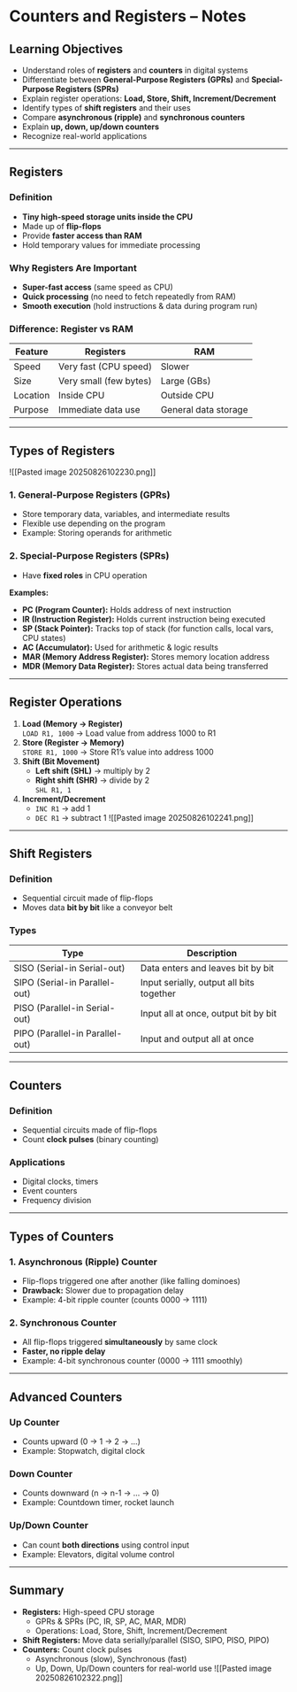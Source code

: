 # Counters and Registers – Notes

## Learning Objectives

- Understand roles of **registers** and **counters** in digital systems
- Differentiate between **General-Purpose Registers (GPRs)** and **Special-Purpose Registers (SPRs)**
- Explain register operations: **Load, Store, Shift, Increment/Decrement**
- Identify types of **shift registers** and their uses
- Compare **asynchronous (ripple)** and **synchronous counters**
- Explain **up, down, up/down counters**
- Recognize real-world applications

---

## Registers

### Definition

- **Tiny high-speed storage units inside the CPU**
- Made up of **flip-flops**
- Provide **faster access than RAM**
- Hold temporary values for immediate processing

### Why Registers Are Important

- **Super-fast access** (same speed as CPU)
- **Quick processing** (no need to fetch repeatedly from RAM)
- **Smooth execution** (hold instructions & data during program run)

### Difference: Register vs RAM

| Feature  | Registers              | RAM                  |
| -------- | ---------------------- | -------------------- |
| Speed    | Very fast (CPU speed)  | Slower               |
| Size     | Very small (few bytes) | Large (GBs)          |
| Location | Inside CPU             | Outside CPU          |
| Purpose  | Immediate data use     | General data storage |

---

## Types of Registers
![[Pasted image 20250826102230.png]]
### 1. General-Purpose Registers (GPRs)

- Store temporary data, variables, and intermediate results
- Flexible use depending on the program
- Example: Storing operands for arithmetic

### 2. Special-Purpose Registers (SPRs)

- Have **fixed roles** in CPU operation

**Examples:**

- **PC (Program Counter):** Holds address of next instruction
- **IR (Instruction Register):** Holds current instruction being executed
- **SP (Stack Pointer):** Tracks top of stack (for function calls, local vars, CPU states)
- **AC (Accumulator):** Used for arithmetic & logic results
- **MAR (Memory Address Register):** Stores memory location address
- **MDR (Memory Data Register):** Stores actual data being transferred

---

## Register Operations

1. **Load (Memory → Register)**  
    `LOAD R1, 1000` → Load value from address 1000 to R1
2. **Store (Register → Memory)**  
    `STORE R1, 1000` → Store R1’s value into address 1000
3. **Shift (Bit Movement)**
    - **Left shift (SHL)** → multiply by 2
    - **Right shift (SHR)** → divide by 2  
        `SHL R1, 1`
4. **Increment/Decrement**
    - `INC R1` → add 1
    - `DEC R1` → subtract 1
![[Pasted image 20250826102241.png]]
---

## Shift Registers

### Definition

- Sequential circuit made of flip-flops
- Moves data **bit by bit** like a conveyor belt

### Types

|Type|Description|
|---|---|
|SISO (Serial-in Serial-out)|Data enters and leaves bit by bit|
|SIPO (Serial-in Parallel-out)|Input serially, output all bits together|
|PISO (Parallel-in Serial-out)|Input all at once, output bit by bit|
|PIPO (Parallel-in Parallel-out)|Input and output all at once|

---

## Counters

### Definition

- Sequential circuits made of flip-flops
- Count **clock pulses** (binary counting)

### Applications

- Digital clocks, timers
- Event counters
- Frequency division

---

## Types of Counters

### 1. Asynchronous (Ripple) Counter

- Flip-flops triggered one after another (like falling dominoes)
- **Drawback:** Slower due to propagation delay
- Example: 4-bit ripple counter (counts 0000 → 1111)

### 2. Synchronous Counter

- All flip-flops triggered **simultaneously** by same clock
- **Faster, no ripple delay**
- Example: 4-bit synchronous counter (0000 → 1111 smoothly)

---

## Advanced Counters

### Up Counter

- Counts upward (0 → 1 → 2 → …)
- Example: Stopwatch, digital clock

### Down Counter

- Counts downward (n → n-1 → … → 0)
- Example: Countdown timer, rocket launch

### Up/Down Counter

- Can count **both directions** using control input
- Example: Elevators, digital volume control

---

## Summary

- **Registers:** High-speed CPU storage
    - GPRs & SPRs (PC, IR, SP, AC, MAR, MDR)
    - Operations: Load, Store, Shift, Increment/Decrement
- **Shift Registers:** Move data serially/parallel (SISO, SIPO, PISO, PIPO)
- **Counters:** Count clock pulses
    - Asynchronous (slow), Synchronous (fast)
    - Up, Down, Up/Down counters for real-world use
![[Pasted image 20250826102322.png]]